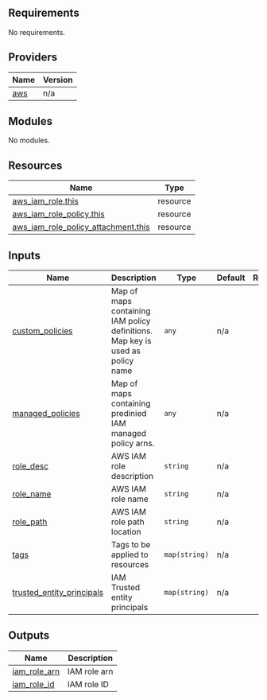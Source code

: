 <!-- BEGIN_TF_DOCS -->
## Requirements

No requirements.

## Providers

| Name | Version |
|------|---------|
| <a name="provider_aws"></a> [aws](#provider\_aws) | n/a |

## Modules

No modules.

## Resources

| Name | Type |
|------|------|
| [aws_iam_role.this](https://registry.terraform.io/providers/hashicorp/aws/latest/docs/resources/iam_role) | resource |
| [aws_iam_role_policy.this](https://registry.terraform.io/providers/hashicorp/aws/latest/docs/resources/iam_role_policy) | resource |
| [aws_iam_role_policy_attachment.this](https://registry.terraform.io/providers/hashicorp/aws/latest/docs/resources/iam_role_policy_attachment) | resource |

## Inputs

| Name | Description | Type | Default | Required |
|------|-------------|------|---------|:--------:|
| <a name="input_custom_policies"></a> [custom\_policies](#input\_custom\_policies) | Map of maps containing IAM policy definitions. Map key is used as policy name | `any` | n/a | yes |
| <a name="input_managed_policies"></a> [managed\_policies](#input\_managed\_policies) | Map of maps containing predinied IAM managed policy arns. | `any` | n/a | yes |
| <a name="input_role_desc"></a> [role\_desc](#input\_role\_desc) | AWS IAM role description | `string` | n/a | yes |
| <a name="input_role_name"></a> [role\_name](#input\_role\_name) | AWS IAM role name | `string` | n/a | yes |
| <a name="input_role_path"></a> [role\_path](#input\_role\_path) | AWS IAM role path location | `string` | n/a | yes |
| <a name="input_tags"></a> [tags](#input\_tags) | Tags to be applied to resources | `map(string)` | n/a | yes |
| <a name="input_trusted_entity_principals"></a> [trusted\_entity\_principals](#input\_trusted\_entity\_principals) | IAM Trusted entity principals | `map(string)` | n/a | yes |

## Outputs

| Name | Description |
|------|-------------|
| <a name="output_iam_role_arn"></a> [iam\_role\_arn](#output\_iam\_role\_arn) | IAM role arn |
| <a name="output_iam_role_id"></a> [iam\_role\_id](#output\_iam\_role\_id) | IAM role ID |
<!-- END_TF_DOCS -->